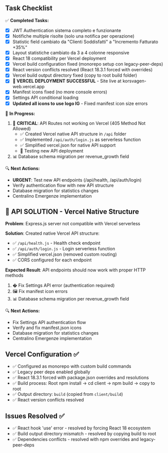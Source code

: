 ## Task Checklist

✅ **Completed Tasks:**

- [x] JWT Authentication sistema completo e funzionante
- [x] Notifiche multiple risolte (solo una notifica per operazione)
- [x] Statistic field cambiato da "Clienti Soddisfatti" a "Incremento Fatturato +35%"
- [x] Layout statistiche cambiato da 3 a 4 colonne responsive
- [x] React 18 compatibility per Vercel deployment
- [x] Vercel build configuration fixed (monorepo setup con legacy-peer-deps)
- [x] React version conflicts resolved (React 18.3.1 forced with overrides)
- [x] Vercel build output directory fixed (copy to root build folder)
- [x] **🚀 VERCEL DEPLOYMENT SUCCESSFUL** - Site live at korsvagen-web.vercel.app
- [x] Manifest icons fixed (no more console errors)
- [x] Settings API conditional loading
- [x] **Updated all icons to use logo IG** - Fixed manifest icon size errors

🔄 **In Progress:**

1. 🚨 **CRITICAL**: API Routes not working on Vercel (405 Method Not Allowed)
   - ✅ Created Vercel native API structure in `/api` folder
   - ✅ Implemented `/api/auth/login.js` as serverless function
   - ✅ Simplified vercel.json for native API support
   - 🔄 Testing new API deployment
2. 📊 Database schema migration per revenue_growth field

🔍 **Next Actions:**

- **URGENT**: Test new API endpoints (/api/health, /api/auth/login)
- Verify authentication flow with new API structure
- Database migration for statistics changes
- Centralino Emergenze implementation

## 🚨 API SOLUTION - Vercel Native Structure

**Problem**: Express.js server not compatible with Vercel serverless

**Solution**: Created native Vercel API structure:
- ✅ `/api/health.js` - Health check endpoint
- ✅ `/api/auth/login.js` - Login serverless function
- ✅ Simplified vercel.json (removed custom routing)
- ✅ CORS configured for each endpoint

**Expected Result**: API endpoints should now work with proper HTTP methods

1. � Fix Settings API error (authentication required)
2. 🖼️ Fix manifest icon errors  
3. 📊 Database schema migration per revenue_growth field

🔍 **Next Actions:**

- Fix Settings API authentication flow
- Verify and fix manifest.json icons
- Database migration for statistics changes  
- Centralino Emergenze implementation

## Vercel Configuration ✅

- ✅ Configured as monorepo with custom build commands
- ✅ Legacy peer deps enabled globally
- ✅ React 18.3.1 forced with package.json overrides and resolutions
- ✅ Build process: Root npm install → cd client → npm build → copy to root
- ✅ Output directory: `build` (copied from `client/build`)
- ✅ React version conflicts resolved

## Issues Resolved ✅

- ✅ React hook 'use' error - resolved by forcing React 18 ecosystem
- ✅ Build output directory mismatch - resolved by copying build to root
- ✅ Dependencies conflicts - resolved with npm overrides and legacy-peer-deps
